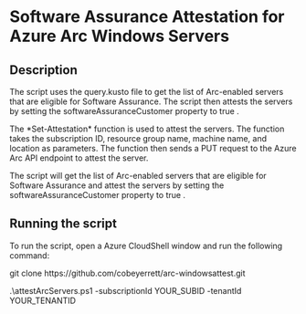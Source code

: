# Software Assurance Attestation for Azure Arc Windows Servers

## Description

<p>The script uses the  query.kusto  file to get the list of Arc-enabled servers that are eligible for Software Assurance. The script then attests the servers by setting the  softwareAssuranceCustomer  property to  true . </p>
 
<p>The  *Set-Attestation*  function is used to attest the servers. The function takes the subscription ID, resource group name, machine name, and location as parameters. The function then sends a PUT request to the  Azure Arc API endpoint to attest the server.</p> 

<p>The script will get the list of Arc-enabled servers that are eligible for Software Assurance and attest the servers by setting the  softwareAssuranceCustomer  property to  true . </p>


 ## Running the script
 
 <p>To run the script, open a Azure CloudShell window and run the following command:</p> 

 <p>git clone https://github.com/cobeyerrett/arc-windowsattest.git</p>
 
 <p>.\attestArcServers.ps1 -subscriptionId YOUR_SUBID -tenantId YOUR_TENANTID</p> 
 
